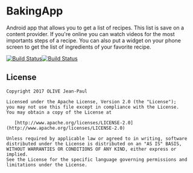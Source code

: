 BakingApp
============

Android app that allows you to get a list of recipes.
This list is save on a content provider.
If you're online you can watch videos for the most importants steps of a recipe.
You can also put a widget on your phone screen to get the list of ingredients of your favorite recipe.

[![Build Status](https://travis-ci.org/olivejp/BakingApp.svg?branch=master)](https://travis-ci.org/olivejp/BakingApp)[![Build Status](https://www.bitrise.io/app/dcd540af8f38707d/status.svg?token=J8tPOpX1T9J284QPipi3bA&branch=master)](https://www.bitrise.io/app/dcd540af8f38707d)


License
-------
    Copyright 2017 OLIVE Jean-Paul

    Licensed under the Apache License, Version 2.0 (the "License");
    you may not use this file except in compliance with the License.
    You may obtain a copy of the License at

       [http://www.apache.org/licenses/LICENSE-2.0](http://www.apache.org/licenses/LICENSE-2.0)

    Unless required by applicable law or agreed to in writing, software
    distributed under the License is distributed on an "AS IS" BASIS,
    WITHOUT WARRANTIES OR CONDITIONS OF ANY KIND, either express or implied.
    See the License for the specific language governing permissions and
    limitations under the License.
